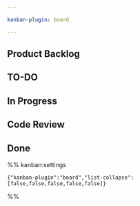 ```yaml
---

kanban-plugin: board

---
```


## Product Backlog



## TO-DO



## In Progress



## Code Review



## Done





%% kanban:settings
```
{"kanban-plugin":"board","list-collapse":[false,false,false,false,false]}
```
%%